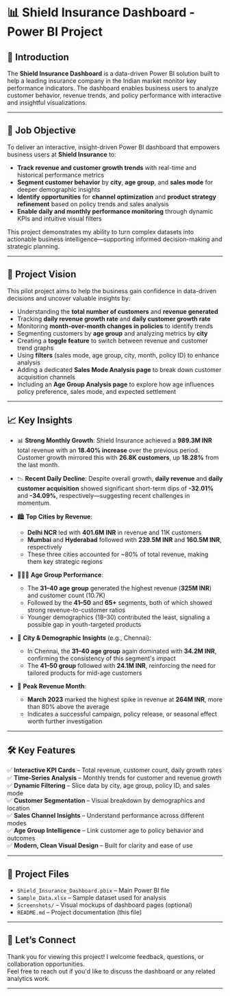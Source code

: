 # 📊 Shield Insurance Dashboard - Power BI Project

## 🧭 Introduction

The **Shield Insurance Dashboard** is a data-driven Power BI solution built to help a leading insurance company in the Indian market monitor key performance indicators. The dashboard enables business users to analyze customer behavior, revenue trends, and policy performance with interactive and insightful visualizations.

---

## 🎯 Job Objective

To deliver an interactive, insight-driven Power BI dashboard that empowers business users at **Shield Insurance** to:

- **Track revenue and customer growth trends** with real-time and historical performance metrics  
- **Segment customer behavior** by **city**, **age group**, and **sales mode** for deeper demographic insights  
- **Identify opportunities** for **channel optimization** and **product strategy refinement** based on policy trends and sales analysis  
- **Enable daily and monthly performance monitoring** through dynamic KPIs and intuitive visual filters  

This project demonstrates my ability to turn complex datasets into actionable business intelligence—supporting informed decision-making and strategic planning.

---

## 🌟 Project Vision

This pilot project aims to help the business gain confidence in data-driven decisions and uncover valuable insights by:

- Understanding the **total number of customers** and **revenue generated**
- Tracking **daily revenue growth rate** and **daily customer growth rate**
- Monitoring **month-over-month changes in policies** to identify trends
- Segmenting customers by **age group** and analyzing metrics by **city**
- Creating a **toggle feature** to switch between revenue and customer trend graphs
- Using **filters** (sales mode, age group, city, month, policy ID) to enhance analysis
- Adding a dedicated **Sales Mode Analysis page** to break down customer acquisition channels
- Including an **Age Group Analysis page** to explore how age influences policy preference, sales mode, and expected settlement

---

## 📈 Key Insights

- 📊 **Strong Monthly Growth**: Shield Insurance achieved a **989.3M INR** total revenue with an **18.40% increase** over the previous period. Customer growth mirrored this with **26.8K customers**, up **18.28%** from the last month.

- 📉 **Recent Daily Decline**: Despite overall growth, **daily revenue** and **daily customer acquisition** showed significant short-term dips of **-32.01%** and **-34.09%**, respectively—suggesting recent challenges in momentum.

- 🏙️ **Top Cities by Revenue**:
  - **Delhi NCR** led with **401.6M INR** in revenue and 11K customers  
  - **Mumbai** and **Hyderabad** followed with **239.5M INR** and **160.5M INR**, respectively  
  - These three cities accounted for ~80% of total revenue, making them key strategic regions

- 🧑‍🤝‍🧑 **Age Group Performance**:
  - The **31–40 age group** generated the highest revenue (**325M INR**) and customer count (10.7K)  
  - Followed by the **41–50** and **65+** segments, both of which showed strong revenue-to-customer ratios  
  - Younger demographics (18–30) contributed the least, signaling a possible gap in youth-targeted products

- 🔎 **City & Demographic Insights** (e.g., Chennai):
  - In Chennai, the **31–40 age group** again dominated with **34.2M INR**, confirming the consistency of this segment's impact  
  - The **41–50 group** followed with **24.1M INR**, reinforcing the need for tailored products for mid-age customers

- 📅 **Peak Revenue Month**:
  - **March 2023** marked the highest spike in revenue at **264M INR**, more than 80% above the average  
  - Indicates a successful campaign, policy release, or seasonal effect worth further investigation

---

## 🛠️ Key Features

✅ **Interactive KPI Cards** – Total revenue, customer count, daily growth rates  
✅ **Time-Series Analysis** – Monthly trends for customer and revenue growth  
✅ **Dynamic Filtering** – Slice data by city, age group, policy ID, and sales mode  
✅ **Customer Segmentation** – Visual breakdown by demographics and location  
✅ **Sales Channel Insights** – Understand performance across different modes  
✅ **Age Group Intelligence** – Link customer age to policy behavior and outcomes  
✅ **Modern, Clean Visual Design** – Built for clarity and ease of use

---

## 📂 Project Files

- `Shield_Insurance_Dashboard.pbix` – Main Power BI file  
- `Sample_Data.xlsx` – Sample dataset used for analysis  
- `Screenshots/` – Visual mockups of dashboard pages (optional)  
- `README.md` – Project documentation (this file)

---

## 🤝 Let’s Connect

Thank you for viewing this project! I welcome feedback, questions, or collaboration opportunities.  
Feel free to reach out if you'd like to discuss the dashboard or any related analytics work.

---
